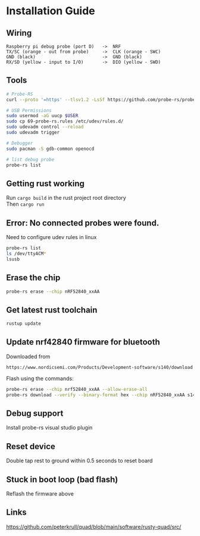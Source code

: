 # Installation Guide

## Wiring
```
Raspberry pi debug probe (port D)   ->  NRF
TX/SC (orange - out from probe)     ->  CLK (orange - SWC) 
GND (black)                         ->  GND (black)
RX/SD (yellow - input to I/O)       ->  DIO (yellow - SWD)
```

## Tools
```Bash
# Probe-RS
curl --proto '=https' --tlsv1.2 -LsSf https://github.com/probe-rs/probe-rs/releases/latest/download/probe-rs-tools-installer.sh | sh

# USB Permissions
sudo usermod -aG uucp $USER
sudo cp 69-probe-rs.rules /etc/udev/rules.d/
sudo udevadm control --reload
sudo udevadm trigger

# Debugger
sudo pacman -S gdb-common openocd

# list debug probe
probe-rs list
```


## Getting rust working
Run ```cargo build``` in the rust project root directory  
Then ```cargo run```


## Error: No connected probes were found.
Need to configure udev rules in linux
```bash
probe-rs list
ls /dev/ttyACM*
lsusb
```

## Erase the chip
```bash
probe-rs erase --chip nRF52840_xxAA
```

## Get latest rust toolchain
```bash
rustup update
```

## Update nrf42840 firmware for bluetooth
Downloaded from 
```
https://www.nordicsemi.com/Products/Development-software/s140/download
```

Flash using the commands:
```bash
probe-rs erase --chip nrf52840_xxAA --allow-erase-all
probe-rs download --verify --binary-format hex --chip nRF52840_xxAA s140_nrf52_7.3.0_softdevice.hex
```

## Debug support
Install probe-rs visual studio plugin

## Reset device
Double tap rest to ground within 0.5 seconds to reset board

## Stuck in boot loop (bad flash)
Reflash the firmware above

## Links

https://github.com/peterkrull/quad/blob/main/software/rusty-quad/src/
